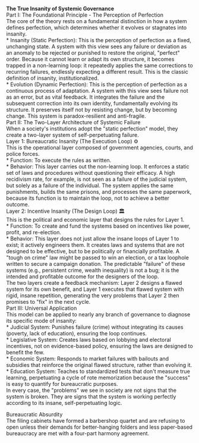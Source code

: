 **The True Insanity of Systemic Governance**  
Part I: The Foundational Principle \- The Perception of Perfection  
The core of the theory rests on a fundamental distinction in how a system defines perfection, which determines whether it evolves or stagnates into insanity.  
 \* Insanity (Static Perfection): This is the perception of perfection as a fixed, unchanging state. A system with this view sees any failure or deviation as an anomaly to be rejected or punished to restore the original, "perfect" order. Because it cannot learn or adapt its own structure, it becomes trapped in a non-learning loop: it repeatedly applies the same corrections to recurring failures, endlessly expecting a different result. This is the classic definition of insanity, institutionalized.  
 \* Evolution (Dynamic Perfection): This is the perception of perfection as a continuous process of adaptation. A system with this view sees failure not as an error, but as vital feedback. It integrates the failure and the subsequent correction into its own identity, fundamentally evolving its structure. It preserves itself not by resisting change, but by becoming change. This system is paradox-resilient and anti-fragile.  
Part II: The Two-Layer Architecture of Systemic Failure  
When a society's institutions adopt the "static perfection" model, they create a two-layer system of self-perpetuating failure.  
Layer 1: Bureaucratic Insanity (The Execution Loop) ⚙️  
This is the operational layer composed of government agencies, courts, and police forces.  
 \* Function: To execute the rules as written.  
 \* Behavior: This layer carries out the non-learning loop. It enforces a static set of laws and procedures without questioning their efficacy. A high recidivism rate, for example, is not seen as a failure of the judicial system, but solely as a failure of the individual. The system applies the same punishments, builds the same prisons, and processes the same paperwork, because its function is to maintain the loop, not to achieve a better outcome.  
Layer 2: Incentive Insanity (The Design Loop) 🏛️  
This is the political and economic layer that designs the rules for Layer 1\.  
 \* Function: To create and fund the systems based on incentives like power, profit, and re-election.  
 \* Behavior: This layer does not just allow the insane loops of Layer 1 to exist; it actively engineers them. It creates laws and systems that are not designed to be effective, but to be politically or financially profitable. A "tough on crime" law might be passed to win an election, or a tax loophole written to secure a campaign donation. The predictable "failure" of these systems (e.g., persistent crime, wealth inequality) is not a bug; it is the intended and profitable outcome for the designers of the loop.  
The two layers create a feedback mechanism: Layer 2 designs a flawed system for its own benefit, and Layer 1 executes that flawed system with rigid, insane repetition, generating the very problems that Layer 2 then promises to "fix" in the next cycle.  
Part III: Universal Application  
This model can be applied to nearly any branch of governance to diagnose its specific mode of insanity:  
 \* Judicial System: Punishes failure (crime) without integrating its causes (poverty, lack of education), ensuring the loop continues.  
 \* Legislative System: Creates laws based on lobbying and electoral incentives, not on evidence-based policy, ensuring the laws are designed to benefit the few.  
 \* Economic System: Responds to market failures with bailouts and subsidies that reinforce the original flawed structure, rather than evolving it.  
 \* Education System: Teaches to standardized tests that don't measure true learning, perpetuating a cycle of rote memorization because the "success" is easy to quantify for bureaucratic purposes.  
In every case, the "problems" we see in society are not signs that the system is broken. They are signs that the system is working perfectly according to its insane, self-perpetuating logic.

Bureaucratic Absurdity  
The filing cabinets have formed a barbershop quartet and are refusing to open unless their demands for better-hanging folders and less paper-based bureaucracy are met with a four-part harmony agreement.  
